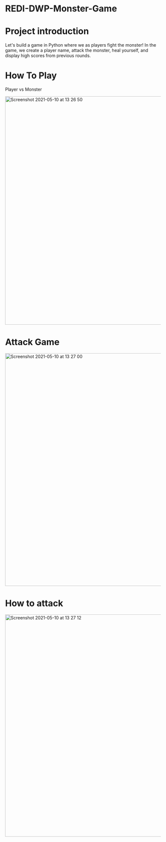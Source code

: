 
# REDI-DWP-Monster-Game

# Project introduction 
Let's build a game in Python where we as players fight the monster! In the game, we create a player name, attack the monster, heal yourself, and display high scores from previous rounds.

# How To Play
Player vs Monster

<img width="737" alt="Screenshot 2021-05-10 at 13 26 50" src="https://user-images.githubusercontent.com/11426981/117652559-9d29c000-b193-11eb-858b-360f4c733f2c.png">

# Attack Game

<img width="751" alt="Screenshot 2021-05-10 at 13 27 00" src="https://user-images.githubusercontent.com/11426981/117652744-d5310300-b193-11eb-89db-89990192473e.png">

# How to attack
<img width="717" alt="Screenshot 2021-05-10 at 13 27 12" src="https://user-images.githubusercontent.com/11426981/117652681-be8aac00-b193-11eb-89f5-51cd1d9c4ba4.png">

